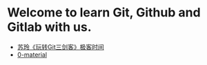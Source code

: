 # Welcome to learn Git, Github and Gitlab with us. 

* [苏玲《玩转Git三剑客》极客时间](docs/苏玲《玩转Git三剑客》-极客时间.pdf)
* [0-material](docs/0-material.zip)
